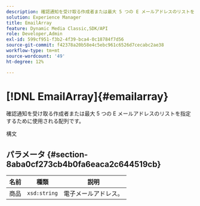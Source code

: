 ```yaml
---
description: 確認通知を受け取る作成者または最大 5 つの E メールアドレスのリストを指定するために使用される配列です。
solution: Experience Manager
title: EmailArray
feature: Dynamic Media Classic,SDK/API
role: Developer,Admin
exl-id: 599cf951-f3b2-4f39-bca4-0c18784f7d56
source-git-commit: f42378a20b58e4c5ebc961c6526d7cecabc2ae38
workflow-type: tm+mt
source-wordcount: '49'
ht-degree: 12%

---
```


# [!DNL EmailArray]{#emailarray}

確認通知を受け取る作成者または最大 5 つの E メールアドレスのリストを指定するために使用される配列です。

構文

## パラメータ {#section-8aba0cf273cb4b0fa6eaca2c644519cb}

| 名前 | 種類 | 説明 |
|---|---|---|
| 商品 | `xsd:string` | 電子メールアドレス。 |
